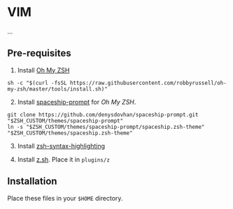 # VIM

...

## Pre-requisites

1. Install [Oh My ZSH](https://github.com/robbyrussell/oh-my-zsh)

```
sh -c "$(curl -fsSL https://raw.githubusercontent.com/robbyrussell/oh-my-zsh/master/tools/install.sh)"
```

2. Install [spaceship-prompt](https://github.com/denysdovhan/spaceship-prompt) for *Oh My ZSH*.

```
git clone https://github.com/denysdovhan/spaceship-prompt.git "$ZSH_CUSTOM/themes/spaceship-prompt"
ln -s "$ZSH_CUSTOM/themes/spaceship-prompt/spaceship.zsh-theme" "$ZSH_CUSTOM/themes/spaceship.zsh-theme"
```

3. Install [zsh-syntax-highlighting](https://github.com/zsh-users/zsh-syntax-highlighting)

4.  Install [z.sh](https://github.com/rupa/z). Place it in `plugins/z`

## Installation

Place these files in your `$HOME` directory.
